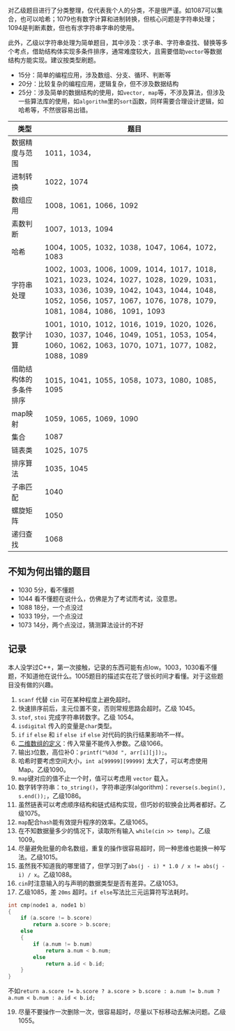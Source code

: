 对乙级题目进行了分类整理，仅代表我个人的分类，不是很严谨。如1087可以集合，也可以哈希；1079也有数字计算和进制转换，但核心问题是字符串处理；1094是判断素数，但也有求字符串字串的使用。

此外，乙级以字符串处理为简单题目，其中涉及：求子串、字符串查找、替换等多个考点，借助结构体实现多条件排序，通常难度较大，且需要借助`vector`等数据结构方能实现。建议按类型刷题。

- 15分：简单的编程应用，涉及数组、分支、循环、判断等
- 20分：比较复杂的编程应用，逻辑复杂，但不涉及数据结构
- 25分：涉及简单的数据结构的使用，如`vector, map`等，不涉及算法，但涉及一些算法库的使用，如`algorithm`里的`sort`函数，同样需要合理设计逻辑，如哈希等，不然很容易出错。

|类型|题目|
|----|-----|
|数据精度与范围|1011，1034，|
|进制转换|1022，1074|
|数组应用|1008，1061，1066，1092|
|素数判断|1007，1013，1094|
|哈希|1004，1005，1032，1038，1047，1064，1072，1083|
|字符串处理|1002，1003，1006，1009，1014，1017，1018，1021，1023，1024，1027，1028，1029，1031，1033，1036，1039，1042，1043，1044，1048，1052，1056，1057，1067，1076，1078，1079，1081，1084，1086， 1091，1093|
|数学计算|1001，1010，1012，1016，1019，1020，1026，1030，1037，1046，1049，1051，1053，1054，1060，1062，1063，1070，1071，1077，1082，1088，1089|
|借助结构体的多条件排序|1015，1041，1055，1058，1073，1080，1085，1095|
|map映射|1059，1065，1069，1090|
|集合|1087|
|链表类|1025，1075|
|排序算法|1035，1045|
|子串匹配|1040|
|螺旋矩阵|1050|
|递归查找|1068|

## 不知为何出错的题目

- 1030 5分，看不懂题
- 1044 看不懂题在说什么，仿佛是为了考试而考试，没意思。
- 1088 18分，一个点没过
- 1033 19分，一个点没过
- 1073 14分，两个点没过，猜测算法设计的不好

## 记录

本人没学过C++，第一次接触，记录的东西可能有点low。1003，1030看不懂题，不知道他在说什么。1005题目的描述实在花了很长时间才看懂。对于这些题目没有做的兴趣。

1. `scanf` 代替 `cin` 可在某种程度上避免超时。
2. 快速排序前后，主元位置不变，否则常规思路会超时。乙级 1045。
3. `stof`, `stoi` 完成字符串转数字。乙级 1054。
4. `isdigital` 传入的变量是`char`类型。
5. `if` `if` `else` 和 `if` `else if` `else` 对代码的执行结果影响不一样。
6. [二维数组的定义](https://blog.csdn.net/FX677588/article/details/52708813)：传入常量不能传入参数。乙级1066。
7. 输出`3`位数，高位补0：`printf("%03d ", arr[i][j]);`。
8. 哈希时要考虑空间大小，`int a[99999][99999]` 太大了，可以考虑使用 Map。乙级1090。
9. `map`键对应的值不止一个时，值可以考虑用 `vector` 载入。
10. 数字转字符串：`to_string()`，字符串逆序(algorithm)：`reverse(s.begin(), s.end());`，乙级1086。
11. 虽然链表可以考虑顺序结构和链式结构实现，但巧妙的软换会比两者都好。乙级1075。
12. `map`配合`hash`能有效提升程序的效率。乙级1065。
13. 在不知数据量多少的情况下，读取所有输入 `while(cin >> temp)`。乙级1009。
14. 尽量避免批量的命名数组，重复的操作很容易超时，同一种思维也能换一种写法。乙级1015。
15. 虽然我不知道我的哪里错了，但学习到了`abs(j - i) * 1.0 / x != abs(j - i) / x`。乙级1088。
16. `cin`时注意输入的与声明的数据类型是否有差异。乙级1053。
17. 乙级1085，差 `20ms` 超时。`if else`写法比三元运算符写法耗时。

```cpp
int cmp(node1 a, node1 b)
{
    if (a.score != b.score)
        return a.score > b.score;
    else
    {
        if (a.num != b.num)
            return a.num < b.num;
        else
            return a.id < b.id;
    }
}
```

不如`return a.score != b.score ? a.score > b.score : a.num != b.num ? a.num < b.num : a.id < b.id;`

19. 尽量不要操作一次删除一次，很容易超时，尽量以下标移动去解决问题。乙级1055。